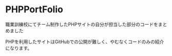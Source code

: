 # PHPPortFolio
職業訓練校にてチーム制作したPHPサイトの自分が担当した部分のコードをまとめました

PHPを利用したサイトはGitHubでの公開が難しく、やむなくコードのみの紹介になります。

